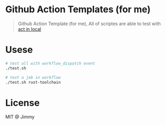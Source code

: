 # Github Action Templates (for me)

> Github Action Template (for me), All of scriptes are able to test with [act in local](https://github.com/nektos/act)

# Usese

```sh
# test all with workflow_dispatch event
./test.sh

# test a job in workflow
./test.sh rust-toolchain
```

# License

MIT @ Jimmy